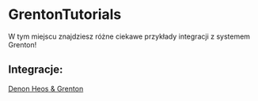 # GrentonTutorials

W tym miejscu znajdziesz różne ciekawe przykłady integracji z systemem Grenton!

## Integracje:

[Denon Heos & Grenton](DenonHeos_NodeRed_Grenton/denonheos_nodered-grenton.pdf)
